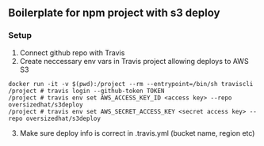 ## Boilerplate for npm project with s3 deploy

### Setup
1. Connect github repo with Travis
2. Create neccessary env vars in Travis project allowing deploys to AWS S3
```
docker run -it -v $(pwd):/project --rm --entrypoint=/bin/sh traviscli
/project # travis login --github-token TOKEN
/project # travis env set AWS_ACCESS_KEY_ID <access key> --repo oversizedhat/s3deploy
/project # travis env set AWS_SECRET_ACCESS_KEY <secret access key> --repo oversizedhat/s3deploy
```
3. Make sure deploy info is correct in .travis.yml (bucket name, region etc)